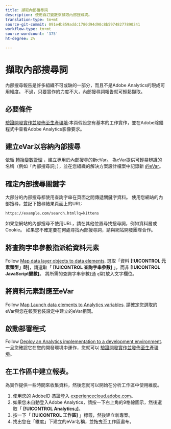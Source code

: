 ```yaml
---
title: 擷取內部搜尋詞
description: 使用自訂變數來擷取內部搜尋詞。
translation-type: tm+mt
source-git-commit: 091e4b859addc1780d94d90c8b59748277890241
workflow-type: tm+mt
source-wordcount: '375'
ht-degree: 2%

---
```



# 擷取內部搜尋詞

內部搜尋報告是許多組織不可或缺的一部分，而且不是Adobe Analytics的現成可用維度。 不過，只要實作的力度不大，內部搜尋詞報告就可輕鬆擷取。

## 必要條件

[驗證開發實作並發佈至生產環境](../launch/validate-publish-prod.md):本頁假設您有基本的工作實作，並在Adobe除錯程式中查看Adobe Analytics影像要求。

## 建立eVar以容納內部搜尋

依循 [轉換變數管理](/help/admin/admin/conversion-var-admin/conversion-var-admin.md) ，建立專用於內部搜尋的新eVar。 為eVar提供可輕易辨識的名稱（例如「內部搜尋詞」），並在您組織的解決方案設計檔案中記錄新 [的eVar](../prepare/solution-design.md)。

## 確定內部搜尋關鍵字

大部分的內部搜尋都使用查詢字串在頁面之間傳遞關鍵字資料。 使用您網站的內部搜尋，並記下搜尋結果頁面上的URL:

`https://example.com/search.html?q=kittens`

如果您網站的內部搜尋不使用URL，請在其他位置尋找搜尋詞，例如資料層或Cookie。 如果您不確定要在何處尋找內部搜尋詞，請與網站開發團隊合作。

## 將查詢字串參數指派給資料元素

Follow [Map data layer objects to data elements](../launch/layer-to-elements.md). 選取「資料 **[!UICONTROL 元素類型」時]**，請選取「 **[!UICONTROL 查詢字串參數]** 」，而非 **[!UICONTROL JavaScript變數]**。 將所需的查詢字串參數(通 `q`常)放入文字欄位。

## 將資料元素對應至eVar

Follow [Map Launch data elements to Analytics variables](../launch/elements-to-variable.md). 請確定您選取的eVar與您在報表套裝設定中建立的eVar相同。

## 啟動部署程式

Follow [Deploy an Analytics implementation to a development environment](../launch/deploy-dev.md). 一旦您確認它在您的開發環境中運作，您就可以 [驗證開發實作並發佈至生產環境](../launch/validate-publish-prod.md)。

## 在工作區中建立報表。

為實作提供一些時間來收集資料，然後您就可以開始在分析工作區中使用維度。

1. 使用您的 AdobeID 憑證登入 [experiencecloud.adobe.com](https://experiencecloud.adobe.com)。
2. 如果您未自動登入Adobe Analytics，請按一下右上角的9格線圖示，然後選取「 **[!UICONTROL Analytics」]**。
3. 按一下「 **[!UICONTROL 工作區]** 」標籤，然後建立新專案。
4. 找出您在「維度」下建立的eVar名稱，並拖曳至工作區畫布。
